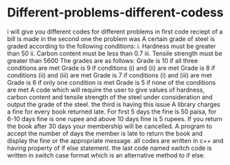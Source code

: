 # Different-problems-different-codess
i will give you different codes for different problems
in first code reciept of a bill is made
in the second one the problem was
A certain grade of steel is graded according to the following conditions:
i. Hardness must be greater than 50
ii. Carbon content must be less than 0.7
iii. Tensile strength must be greater than 5600
The grades are as follows: Grade is 10 if all three conditions are met
Grade is 9 if conditions (i) and (ii) are met
Grade is 8 if conditions (ii) and (iii) are met
Grade is 7 if conditions (i) and (iii) are met
Grade is 6 if only one condition is met
Grade is 5 if none of the conditions are met
A code which will require the user to give values of hardness, carbon content and tensile strength of the steel under consideration and output the grade of the steel.
the third is having this issue
A library charges a fine for every book returned late. For first 5 days the fine is 50 paisa, for 6-10 days fine is one rupee and above 10 days fine is 5 rupees. If you return the book after 30 days your membership will be cancelled. A program  to accept the number of days the member is late to return the book and display the fine or the appropriate message.
all codes are written in c++ and having property of if else statement.
the last code named switch code is written in switch case format which is an alternative method to if else.
